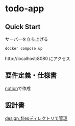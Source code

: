 # todo-app

## Quick Start
サーバーを立ち上げる
```bash
docker compose up
```
http://localhost:8080 にアクセス

## 要件定義・仕様書
[notion](https://adhesive-shirt-c80.notion.site/enechain-d28edbd32f7946b3ac04f7d71f12b111 )で作成


## 設計書
[design_filesディレクトリで管理](./design_files/)
